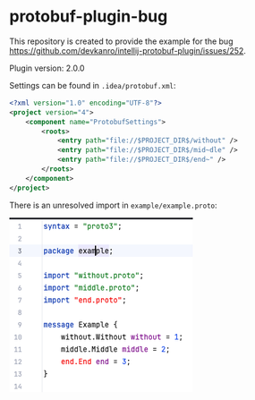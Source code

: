 # protobuf-plugin-bug

This repository is created to provide the example for the bug https://github.com/devkanro/intellij-protobuf-plugin/issues/252.

Plugin version: 2.0.0

Settings can be found in `.idea/protobuf.xml`:
```xml
<?xml version="1.0" encoding="UTF-8"?>
<project version="4">
    <component name="ProtobufSettings">
        <roots>
            <entry path="file://$PROJECT_DIR$/without" />
            <entry path="file://$PROJECT_DIR$/mid~dle" />
            <entry path="file://$PROJECT_DIR$/end~" />
        </roots>
    </component>
</project>
```

There is an unresolved import in `example/example.proto`:

![](example/example.png)
